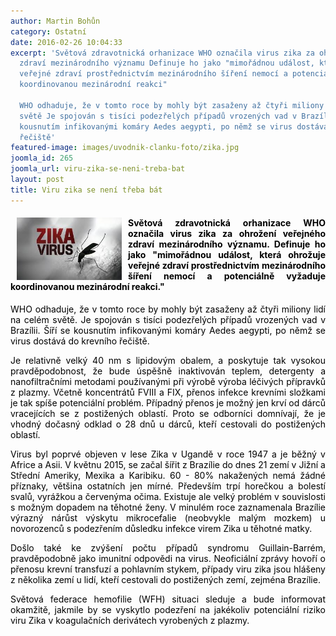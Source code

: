 ```yaml
---
author: Martin Bohůn
category: Ostatní
date: 2016-02-26 10:04:33
excerpt: 'Světová zdravotnická orhanizace WHO označila virus zika za ohrožení veřejného
  zdraví mezinárodního významu Definuje ho jako "mimořádnou událost, která ohrožuje
  veřejné zdraví prostřednictvím mezinárodního šíření nemocí a potenciálně vyžaduje
  koordinovanou mezinárodní reakci"

  WHO odhaduje, že v tomto roce by mohly být zasaženy až čtyři miliony lidí na celém
  světě Je spojován s tisíci podezřelých případů vrozených vad v Brazílii Šíří se
  kousnutím infikovanými komáry Aedes aegypti, po němž se virus dostává do krevního
  řečiště'
featured-image: images/uvodnik-clanku-foto/zika.jpg
joomla_id: 265
joomla_url: viru-zika-se-neni-treba-bat
layout: post
title: Viru zika se není třeba bát
---
```


<h4 style="text-align: justify;"><img src="images/uvodnik-clanku-foto/zika.jpg" border="0" title="Zika virus" width="168" height="100" style="float: left; margin-left: 10px; margin-right: 10px;" /><span style="color: #000000;">Světová zdravotnická orhanizace WHO označila virus zika za ohrožení veřejného zdraví mezinárodního významu. Definuje ho jako "mimořádnou událost, která ohrožuje veřejné zdraví prostřednictvím mezinárodního šíření nemocí a potenciálně vyžaduje koordinovanou mezinárodní reakci."</span></h4>
<p style="text-align: justify;"><span style="color: #000000;">WHO odhaduje, že v tomto roce by mohly být zasaženy až čtyři miliony lidí na celém světě. Je spojován s tisíci podezřelých případů vrozených vad v Brazílii. Šíří se kousnutím infikovanými komáry Aedes aegypti, po němž se virus dostává do krevního řečiště.</span></p>

<p style="text-align: justify;"><span style="color: #000000;">Je relativně velký 40 nm s lipidovým obalem, a poskytuje tak vysokou pravděpodobnost, že bude úspěšně inaktivován teplem, detergenty a nanofiltračními metodami používanými při výrobě výroba léčivých přípravků z plazmy. Včetně koncentrátů FVIII a FIX, přenos infekce krevními složkami je tak spíše potenciální problém. Případný přenos je možný jen krví od dárců vracejících se z postižených oblastí. Proto se odborníci domnívají, že je vhodný dočasný odklad o 28 dnů u dárců, kteří cestovali do postižených oblastí.</span></p>
<p style="text-align: justify;"><span style="color: #000000;">Virus byl poprvé objeven v lese Zika v Ugandě v roce 1947 a je běžný v Africe a Asii. V květnu 2015, se začal šířit z Brazílie do dnes 21 zemí v Jižní a Střední Ameriky, Mexika a Karibiku. 60 - 80% nakažených nemá žádné příznaky, většina ostatních jen mírné. Především trpí horečkou a bolestí svalů, vyrážkou a červenýma očima. Existuje ale velký problém v souvislosti s možným dopadem na těhotné ženy. V minulém roce zaznamenala Brazílie výrazný nárůst výskytu mikrocefalie (neobvykle malým mozkem) u novorozenců s podezřením důsledku infekce virem Zika u těhotné matky.</span></p>
<p style="text-align: justify;"><span style="color: #000000;">Došlo také ke zvýšení počtu případů syndromu Guillain-Barrém, pravděpodobně jako imunitní odpovědi na virus. Neoficiální zprávy hovoří o přenosu krevní transfuzí a pohlavním stykem, případy viru zika jsou hlášeny z několika zemí u lidí, kteří cestovali do postižených zemí, zejména Brazílie.</span></p>
<p style="text-align: justify;"><span style="color: #000000;">Světová federace hemofilie (WFH) situaci sleduje a bude informovat okamžitě, jakmile by se vyskytlo podezření na jakékoliv potenciální riziko viru Zika v koagulačních derivátech vyrobených z plazmy.</span></p>